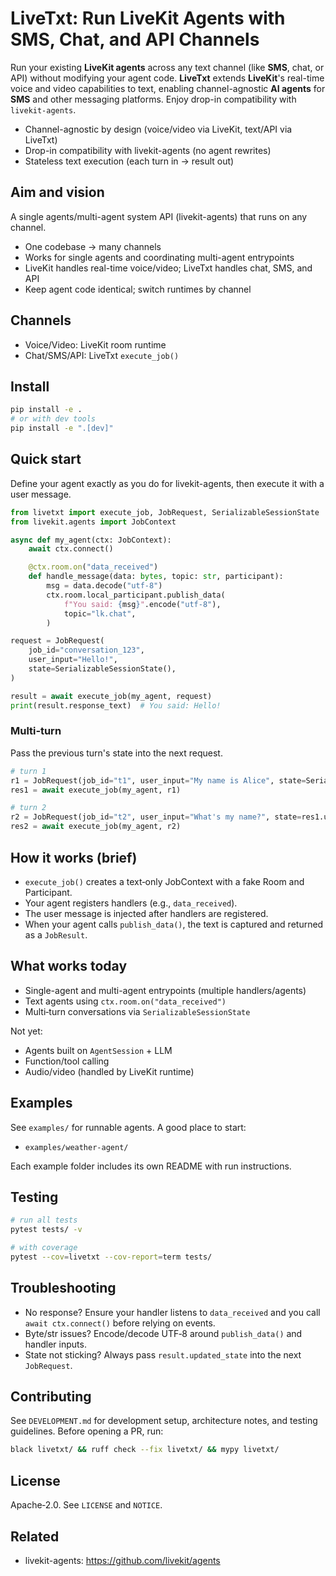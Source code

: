 # LiveTxt: Run LiveKit Agents with SMS, Chat, and API Channels

Run your existing **LiveKit agents** across any text channel (like **SMS**, chat, or API) without modifying your agent code. **LiveTxt** extends **LiveKit**'s real-time voice and video capabilities to text, enabling channel-agnostic **AI agents** for **SMS** and other messaging platforms. Enjoy drop-in compatibility with `livekit-agents`.

- Channel-agnostic by design (voice/video via LiveKit, text/API via LiveTxt)
- Drop-in compatibility with livekit-agents (no agent rewrites)
- Stateless text execution (each turn in → result out)

## Aim and vision

A single agents/multi-agent system API (livekit-agents) that runs on any channel.

- One codebase → many channels
- Works for single agents and coordinating multi-agent entrypoints
- LiveKit handles real-time voice/video; LiveTxt handles chat, SMS, and API
- Keep agent code identical; switch runtimes by channel

## Channels

- Voice/Video: LiveKit room runtime
- Chat/SMS/API: LiveTxt `execute_job()`

## Install

```bash
pip install -e .
# or with dev tools
pip install -e ".[dev]"
```

## Quick start

Define your agent exactly as you do for livekit-agents, then execute it with a user message.

```python
from livetxt import execute_job, JobRequest, SerializableSessionState
from livekit.agents import JobContext

async def my_agent(ctx: JobContext):
    await ctx.connect()

    @ctx.room.on("data_received")
    def handle_message(data: bytes, topic: str, participant):
        msg = data.decode("utf-8")
        ctx.room.local_participant.publish_data(
            f"You said: {msg}".encode("utf-8"),
            topic="lk.chat",
        )

request = JobRequest(
    job_id="conversation_123",
    user_input="Hello!",
    state=SerializableSessionState(),
)

result = await execute_job(my_agent, request)
print(result.response_text)  # You said: Hello!
```

### Multi‑turn

Pass the previous turn's state into the next request.

```python
# turn 1
r1 = JobRequest(job_id="t1", user_input="My name is Alice", state=SerializableSessionState())
res1 = await execute_job(my_agent, r1)

# turn 2
r2 = JobRequest(job_id="t2", user_input="What's my name?", state=res1.updated_state)
res2 = await execute_job(my_agent, r2)
```

## How it works (brief)

- `execute_job()` creates a text‑only JobContext with a fake Room and Participant.
- Your agent registers handlers (e.g., `data_received`).
- The user message is injected after handlers are registered.
- When your agent calls `publish_data()`, the text is captured and returned as a `JobResult`.

## What works today

- Single-agent and multi-agent entrypoints (multiple handlers/agents)
- Text agents using `ctx.room.on("data_received")`
- Multi‑turn conversations via `SerializableSessionState`

Not yet:
- Agents built on `AgentSession` + LLM
- Function/tool calling
- Audio/video (handled by LiveKit runtime)

## Examples

See `examples/` for runnable agents. A good place to start:
- `examples/weather-agent/`

Each example folder includes its own README with run instructions.

## Testing

```bash
# run all tests
pytest tests/ -v

# with coverage
pytest --cov=livetxt --cov-report=term tests/
```

## Troubleshooting

- No response? Ensure your handler listens to `data_received` and you call `await ctx.connect()` before relying on events.
- Byte/str issues? Encode/decode UTF‑8 around `publish_data()` and handler inputs.
- State not sticking? Always pass `result.updated_state` into the next `JobRequest`.

## Contributing

See `DEVELOPMENT.md` for development setup, architecture notes, and testing guidelines. Before opening a PR, run:

```bash
black livetxt/ && ruff check --fix livetxt/ && mypy livetxt/
```

## License

Apache‑2.0. See `LICENSE` and `NOTICE`.

## Related

- livekit-agents: https://github.com/livekit/agents
